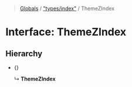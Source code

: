 > [Globals](../README.md) / ["types/index"](../modules/_types_index_.md) / ThemeZIndex

# Interface: ThemeZIndex

## Hierarchy

* {}

  ↳ **ThemeZIndex**
